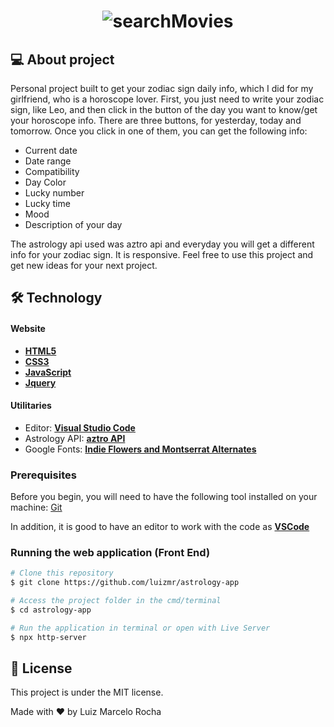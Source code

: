 <h1 align="center">
    <img alt="searchMovies" title="#searchMovies" src="./assets/gif1.gif" />
</h1>

## 💻 About project

Personal project built to get your zodiac sign daily info, which I did for my girlfriend, who is a horoscope lover. First, you just need to write your zodiac sign, like Leo, and then click in the button of the day you want to know/get your horoscope info. There are three buttons, for yesterday, today and tomorrow. Once you click in one of them, you can get the following info:

-   Current date
-   Date range
-   Compatibility
-   Day Color
-   Lucky number
-   Lucky time
-   Mood
-   Description of your day

The astrology api used was aztro api and everyday you will get a different info for your zodiac sign. It is responsive. Feel free to use this project and get new ideas for your next project.

## 🛠 Technology

#### **Website**

-   **[HTML5](https://developer.mozilla.org/pt-BR/docs/Web/HTML/HTML5)**
-   **[CSS3](https://www.w3schools.com/css/)**
-   **[JavaScript](https://developer.mozilla.org/pt-BR/docs/Web/JavaScript)**
-   **[Jquery](https://jquery.com/)**

#### **Utilitaries**

-   Editor: **[Visual Studio Code](https://code.visualstudio.com/)**
-   Astrology API: **[aztro API](https://aztro.readthedocs.io/en/latest/)**
-   Google Fonts: **[Indie Flowers and Montserrat Alternates](https://fonts.googleapis.com/css2?family=Indie+Flower&family=Montserrat+Alternates:wght@400;500;700&display=swap)**

### Prerequisites

Before you begin, you will need to have the following tool installed on your machine:
[Git](https://git-scm.com)

In addition, it is good to have an editor to work with the code as **[VSCode](https://code.visualstudio.com/)**

### Running the web application (Front End)

```bash
# Clone this repository
$ git clone https://github.com/luizmr/astrology-app

# Access the project folder in the cmd/terminal
$ cd astrology-app

# Run the application in terminal or open with Live Server
$ npx http-server
```

## 📝 License

This project is under the MIT license.

Made with ❤️ by Luiz Marcelo Rocha
